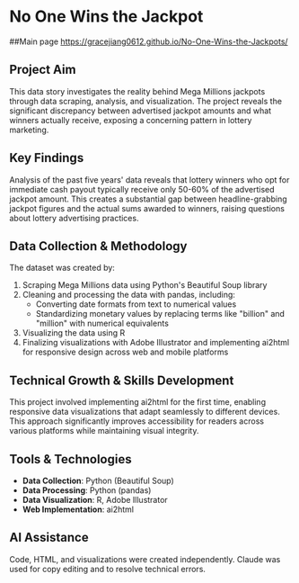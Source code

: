 # No One Wins the Jackpot

##Main page https://gracejiang0612.github.io/No-One-Wins-the-Jackpots/
## Project Aim
This data story investigates the reality behind Mega Millions jackpots through data scraping, analysis, and visualization. The project reveals the significant discrepancy between advertised jackpot amounts and what winners actually receive, exposing a concerning pattern in lottery marketing.

## Key Findings
Analysis of the past five years' data reveals that lottery winners who opt for immediate cash payout typically receive only 50-60% of the advertised jackpot amount. This creates a substantial gap between headline-grabbing jackpot figures and the actual sums awarded to winners, raising questions about lottery advertising practices.

## Data Collection & Methodology
The dataset was created by:
1. Scraping Mega Millions data using Python's Beautiful Soup library
2. Cleaning and processing the data with pandas, including:
   - Converting date formats from text to numerical values
   - Standardizing monetary values by replacing terms like "billion" and "million" with numerical equivalents
3. Visualizing the data using R
4. Finalizing visualizations with Adobe Illustrator and implementing ai2html for responsive design across web and mobile platforms

## Technical Growth & Skills Development
This project involved implementing ai2html for the first time, enabling responsive data visualizations that adapt seamlessly to different devices. This approach significantly improves accessibility for readers across various platforms while maintaining visual integrity.

## Tools & Technologies
- **Data Collection**: Python (Beautiful Soup)
- **Data Processing**: Python (pandas)
- **Data Visualization**: R, Adobe Illustrator
- **Web Implementation**: ai2html

## AI Assistance
Code, HTML, and visualizations were created independently. Claude was used for copy editing and to resolve technical errors.
